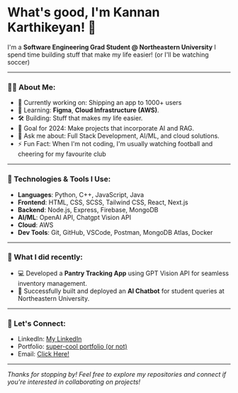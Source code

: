 # What's good, I'm Kannan Karthikeyan! 👋

I'm a **Software Engineering Grad Student @ Northeastern University** I spend time building stuff that make my life easier! (or I'll be watching soccer)

---

### 👨‍💻 About Me:
- 🔭 Currently working on: Shipping an app to 1000+ users
- 🌱 Learning: **Figma**, **Cloud Infrastructure (AWS)**.
- 🛠️ Building: Stuff that makes my life easier.
- 🎯 Goal for 2024: Make projects that incorporate AI and RAG.
- 💬 Ask me about: Full Stack Development, AI/ML, and cloud solutions.
- ⚡ Fun Fact: When I'm not coding, I'm usually watching football and cheering for my favourite club

---

### 🚀 Technologies & Tools I Use:
- **Languages**: Python, C++, JavaScript, Java
- **Frontend**: HTML, CSS, SCSS, Tailwind CSS, React, Next.js
- **Backend**: Node.js, Express, Firebase, MongoDB
- **AI/ML**: OpenAI API, Chatgpt Vision API
- **Cloud**: AWS
- **Dev Tools**: Git, GitHub, VSCode, Postman, MongoDB Atlas, Docker

---

### 🧠 What I did recently:
- 💻 Developed a **Pantry Tracking App** using GPT Vision API for seamless inventory management.
- 🤖 Successfully built and deployed an **AI Chatbot** for student queries at Northeastern University.
  
---

### 🔗 Let's Connect:
- LinkedIn: [My LinkedIn](https://linkedin.com/in/kannankarthikeyan4/)
- Portfolio: [super-cool portfolio (or not)](https://kannankarthikeyan.com)
- Email: [Click Here!](mailto:karthikeyan.k@northeastern.edu)

---

*Thanks for stopping by! Feel free to explore my repositories and connect if you're interested in collaborating on projects!*

